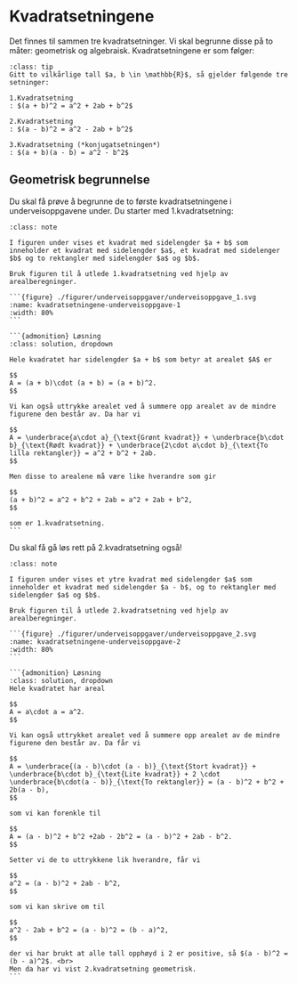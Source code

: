# Kvadratsetningene

Det finnes til sammen tre kvadratsetninger. Vi skal begrunne disse på to måter: geometrisk og algebraisk. Kvadratsetningene er som følger:

```{admonition} Kvadratsetningene
:class: tip 
Gitt to vilkårlige tall $a, b \in \mathbb{R}$, så gjelder følgende tre setninger:

1.Kvadratsetning
: $(a + b)^2 = a^2 + 2ab + b^2$

2.Kvadratsetning
: $(a - b)^2 = a^2 - 2ab + b^2$

3.Kvadratsetning (*konjugatsetningen*)
: $(a + b)(a - b) = a^2 - b^2$
```


## Geometrisk begrunnelse

Du skal få prøve å begrunne de to første kvadratsetningene i underveisoppgavene under. Du starter med 1.kvadratsetning:

````{admonition} Underveisoppgave 1
:class: note

I figuren under vises et kvadrat med sidelengder $a + b$ som inneholder et kvadrat med sidelengder $a$, et kvadrat med sidelenger $b$ og to rektangler med sidelengder $a$ og $b$. 

Bruk figuren til å utlede 1.kvadratsetning ved hjelp av arealberegninger. 

```{figure} ./figurer/underveisoppgaver/underveisoppgave_1.svg
:name: kvadratsetningene-underveisoppgave-1
:width: 80%
```

```{admonition} Løsning 
:class: solution, dropdown

Hele kvadratet har sidelengder $a + b$ som betyr at arealet $A$ er

$$
A = (a + b)\cdot (a + b) = (a + b)^2.
$$

Vi kan også uttrykke arealet ved å summere opp arealet av de mindre figurene den består av. Da har vi

$$
A = \underbrace{a\cdot a}_{\text{Grønt kvadrat}} + \underbrace{b\cdot b}_{\text{Rødt kvadrat}} + \underbrace{2\cdot a\cdot b}_{\text{To lilla rektangler}} = a^2 + b^2 + 2ab.
$$

Men disse to arealene må være like hverandre som gir

$$
(a + b)^2 = a^2 + b^2 + 2ab = a^2 + 2ab + b^2,
$$

som er 1.kvadratsetning.
```
````

Du skal få gå løs rett på 2.kvadratsetning også!

````{admonition} Underveisoppgave 2
:class: note

I figuren under vises et ytre kvadrat med sidelengder $a$ som inneholder et kvadrat med sidelengder $a - b$, og to rektangler med sidelengder $a$ og $b$. 

Bruk figuren til å utlede 2.kvadratsetning ved hjelp av arealberegninger. 

```{figure} ./figurer/underveisoppgaver/underveisoppgave_2.svg
:name: kvadratsetningene-underveisoppgave-2
:width: 80%
```

```{admonition} Løsning
:class: solution, dropdown
Hele kvadratet har areal

$$
A = a\cdot a = a^2.
$$

Vi kan også uttrykket arealet ved å summere opp arealet av de mindre figurene den består av. Da får vi

$$
A = \underbrace{(a - b)\cdot (a - b)}_{\text{Stort kvadrat}} + \underbrace{b\cdot b}_{\text{Lite kvadrat}} + 2 \cdot \underbrace{b\cdot(a - b)}_{\text{To rektangler}} = (a - b)^2 + b^2 + 2b(a - b),
$$

som vi kan forenkle til

$$
A = (a - b)^2 + b^2 +2ab - 2b^2 = (a - b)^2 + 2ab - b^2.
$$

Setter vi de to uttrykkene lik hverandre, får vi

$$
a^2 = (a - b)^2 + 2ab - b^2,
$$

som vi kan skrive om til

$$
a^2 - 2ab + b^2 = (a - b)^2 = (b - a)^2,
$$

der vi har brukt at alle tall opphøyd i 2 er positive, så $(a - b)^2 = (b - a)^2$. <br>
Men da har vi vist 2.kvadratsetning geometrisk.
```

````

